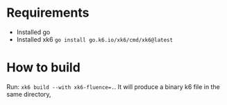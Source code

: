 # Requirements
- Installed go
- Installed xk6 ```go install go.k6.io/xk6/cmd/xk6@latest```

# How to build
Run: ```xk6 build --with xk6-fluence=.```. It will produce a binary k6 file in the same directory,
